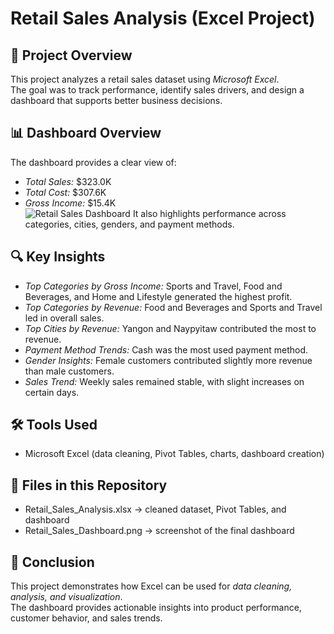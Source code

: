 # Retail Sales Analysis (Excel Project)

## 📌 Project Overview
This project analyzes a retail sales dataset using *Microsoft Excel*.  
The goal was to track performance, identify sales drivers, and design a dashboard that supports better business decisions.  

## 📊 Dashboard Overview
The dashboard provides a clear view of:
- *Total Sales:* $323.0K  
- *Total Cost:* $307.6K  
- *Gross Income:* $15.4K  
![Retail Sales Dashboard](Retail_Sales_Dashboard.png)
It also highlights performance across categories, cities, genders, and payment methods.  

## 🔍 Key Insights
- *Top Categories by Gross Income:* Sports and Travel, Food and Beverages, and Home and Lifestyle generated the highest profit.  
- *Top Categories by Revenue:* Food and Beverages and Sports and Travel led in overall sales.  
- *Top Cities by Revenue:* Yangon and Naypyitaw contributed the most to revenue.  
- *Payment Method Trends:* Cash was the most used payment method.  
- *Gender Insights:* Female customers contributed slightly more revenue than male customers.  
- *Sales Trend:* Weekly sales remained stable, with slight increases on certain days.  

## 🛠 Tools Used
- Microsoft Excel (data cleaning, Pivot Tables, charts, dashboard creation)  

## 📂 Files in this Repository
- Retail_Sales_Analysis.xlsx → cleaned dataset, Pivot Tables, and dashboard  
- Retail_Sales_Dashboard.png → screenshot of the final dashboard  

## 📢 Conclusion
This project demonstrates how Excel can be used for *data cleaning, analysis, and visualization*.  
The dashboard provides actionable insights into product performance, customer behavior, and sales trends.

